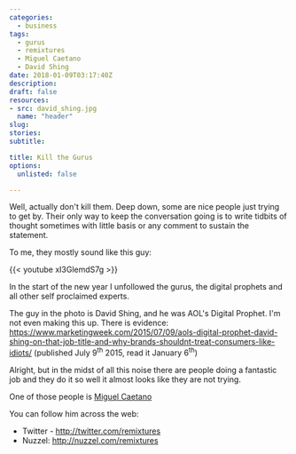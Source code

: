 ```yaml
---
categories: 
  - business
tags:
  - gurus
  - remixtures
  - Miguel Caetano
  - David Shing
date: 2018-01-09T03:17:40Z
description: 
draft: false
resources: 
- src: david_shing.jpg
  name: "header"
slug:
stories:
subtitle: 

title: Kill the Gurus
options:
  unlisted: false

---
```



Well, actually don't kill them. Deep down, some are nice people just trying to get by. Their only way to keep the conversation going is to write tidbits of thought sometimes with little basis or any comment to sustain the statement.

To me, they mostly sound like this guy:

{{< youtube xI3GlemdS7g >}}

In the start of the new year I unfollowed the gurus, the digital prophets and all other self proclaimed experts.

The guy in the photo is David Shing, and he was AOL's Digital Prophet. I'm not even making this up. There is evidence: https://www.marketingweek.com/2015/07/09/aols-digital-prophet-david-shing-on-that-job-title-and-why-brands-shouldnt-treat-consumers-like-idiots/ (published July 9<sup>th</sup> 2015, read it January 6<sup>th</sup>)

Alright, but in the midst of all this noise there are people doing a fantastic job and they do it so well it almost looks like they are not trying.

One of those people is <a href="http://twitter.com/remixtures">Miguel Caetano</a>

You can follow him across the web:

- Twitter - http://twitter.com/remixtures 
- Nuzzel: http://nuzzel.com/remixtures 




